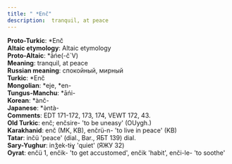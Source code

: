 ```yaml
---
title: " *Enč"
description:  tranquil, at peace
---
```


<strong>Proto-Turkic</strong>:  *Enč<br>
<strong>Altaic etymology</strong>:  Altaic etymology<br>
<strong> Proto-Altaic</strong>:  *ā̀ńe(-č`V)<br>
<strong>Meaning</strong>:  tranquil, at peace<br>
<strong>Russian meaning</strong>:  спокойный, мирный<br>
<strong>Turkic</strong>:  *Enč<br>
<strong>Mongolian</strong>:  *eje, *en-<br>
<strong>Tungus-Manchu</strong>:  *āńi-<br>
<strong>Korean</strong>:  *ànč-<br>
<strong>Japanese</strong>:  *ǝ̀ntà-<br>
<strong>Comments</strong>:  EDT 171-172, 173, 174, VEWT 172, 43.<br>
<strong>Old Turkic</strong>:  enč; enčsire- 'to be uneasy' (OUygh.)<br>
<strong>Karakhanid</strong>:  enč (MK, KB), enčrü-n- 'to live in peace' (KB)<br>
<strong>Tatar</strong>:  inčü 'peace' (dial., Bar., ЯБТ 139) dial.<br>
<strong>Sary-Yughur</strong>:  inǯek-tɨɣ 'quiet' (ЯЖУ 32)<br>
<strong>Oyrat</strong>:  enčü 1, enčik- 'to get accustomed', enčik 'habit', enči-le- 'to soothe'<br>


